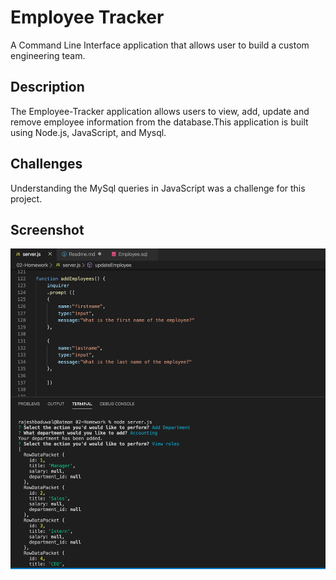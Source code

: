# Employee Tracker
A Command Line Interface application that allows user to build a custom engineering team. 


## Description
The Employee-Tracker application allows users to view, add, update and remove employee information from the database.This application is built using Node.js, JavaScript, and Mysql.  


## Challenges
Understanding the MySql queries in JavaScript was a challenge for this project.


## Screenshot
![Employee Tracker](Screenshot.png)


